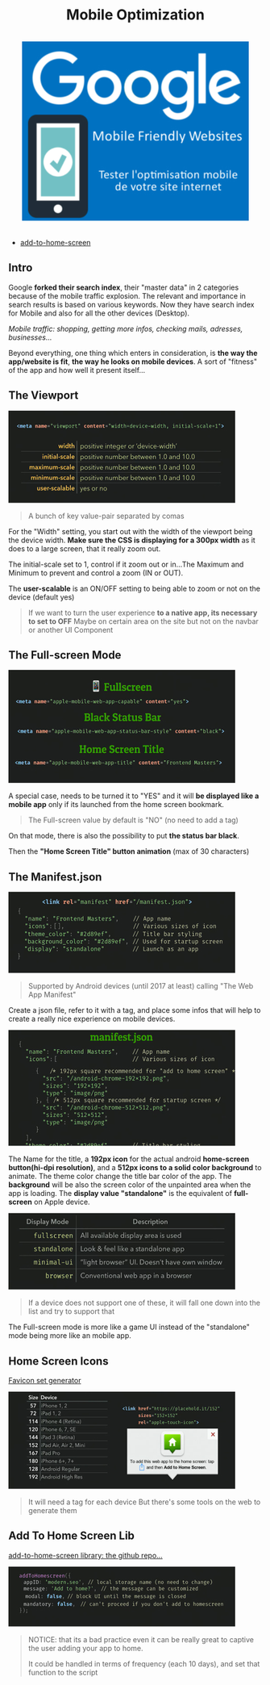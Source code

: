<div align="center">
  <h1>Mobile Optimization</h1>

  <br />

  <img src="../assets/img/mobile-optimisation-presentation.jpg"/>
</div>

  <br />

- [add-to-home-screen](https://github.com/cubiq/add-to-homescreen)

## Intro

Google **forked their search index**, their "master data" in 2 categories because of the mobile traffic explosion.
The relevant and importance in search results is based on various keywords.
Now they have search index for Mobile and also for all the other devices (Desktop).

*Mobile traffic: shopping, getting more infos, checking mails, adresses, businesses...*

Beyond everything, one thing which enters in consideration, is **the way the app/website is fit**, **the way he looks on mobile devices**. A sort of "fitness" of the app and how well it present itself...

## The Viewport

 ![the viewport meta tag](../assets/img/viewport-meta-tags.jpg)

> A bunch of key value-pair separated by comas

For the "Width" setting, you start out with the width of the viewport being the device width.
**Make sure the CSS is displaying for a 300px width** as it does to a large screen, that it really zoom out.

The initial-scale set to 1, control if it zoom out or in...The Maximum and Minimum to prevent and control a zoom (IN or OUT).

The **user-scalable** is an ON/OFF setting to being able to zoom or not on the device (default yes)

> If we want to turn the user experience **to a native app, its necessary to set to OFF**
> Maybe on certain area on the site but not on the navbar or another UI Component

## The Full-screen Mode

 ![the full screen meta tag](../assets/img/full-screen-mode.jpg)

 A special case, needs to be turned it to "YES" and it will **be displayed like a mobile app** only if its launched from the home screen bookmark.

 > The Full-screen value by default is "NO" (no need to add a tag)

 On that mode, there is also the possibility to put **the status bar black**.

 Then the **"Home Screen Title" button animation** (max of 30 characters)

## The Manifest.json

![the manifest.json file](../assets/img/manifest-json-file.jpg)

> Supported by Android devices (until 2017 at least)
> calling "The Web App Manifest"

Create a json file, refer to it with a tag, and place some infos that will help to create a really nice experience on mobile devices.

![the manifest.json data explanation](../assets/img/manifest-json-data.jpg)

The Name for the title, a **192px icon** for the actual android **home-screen button(hi-dpi resolution)**, and a **512px icons to a solid color background** to animate.
The theme color change the title bar color of the app.
The **background** will be also the screen color of the unpainted area when the app is loading.
The **display value "standalone"** is the equivalent of **full-screen** on Apple device.

![the manifest.json display value](../assets/img/manifest-json-display-value.jpg)

> If a device does not support one of these, it will fall one down into the 
> list and try to support that

The Full-screen mode is more like a game UI instead of the "standalone" mode being more like an mobile app.

## Home Screen Icons

[Favicon set generator](https://realfavicongenerator.net/)

![the home screens icons diversity by device](../assets/img/home-screen-icons-by-devices.jpg)

> It will need a tag for each device
> But there's some tools on the web to generate them

## Add To Home Screen Lib

[add-to-home-screen library: the github repo...](https://github.com/cubiq/add-to-homescreen)

![add-to-home-screen script library](../assets/img/add-to-home-screen-script.jpg)

> NOTICE: that its a bad practice even it can be really great to captive the user adding your app to home.
> 
> It could be handled in terms of frequency (each 10 days), and set that function to the script
